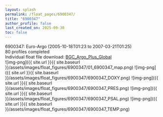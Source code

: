 ```yaml
---
layout: splash
permalink: /float_pages/6900347/
title: "6900347"
author_profile: false
last_created_on: 2025-09-30
toc: false
---
```

 
6900347: Euro-Argo (2005-10-18T01:23 to 2007-03-21T01:25)\
80 profiles completed\
Individual float file download: [BGC_Argo_Plus_Global](https://ftp.soest.hawaii.edu/bgc_argo_plus/Individual_Floats/outliers_removed/6900347_Sprof_processed.nc)\
![img-png]({{ site.url }}{{ site.baseurl }}/assets/images/float_figures/6900347/01_6900347_map.png)
![img-png]({{ site.url }}{{ site.baseurl }}/assets/images/float_figures/6900347/6900347_DOXY.png)
![img-png]({{ site.url }}{{ site.baseurl }}/assets/images/float_figures/6900347/6900347_PRES.png)
![img-png]({{ site.url }}{{ site.baseurl }}/assets/images/float_figures/6900347/6900347_PSAL.png)
![img-png]({{ site.url }}{{ site.baseurl }}/assets/images/float_figures/6900347/6900347_TEMP.png)
